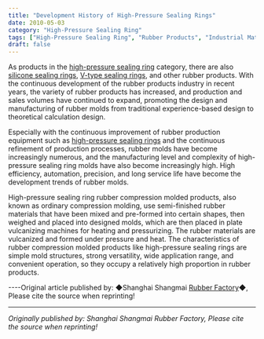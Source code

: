 ```yaml
---
title: "Development History of High-Pressure Sealing Rings"
date: 2010-05-03
category: "High-Pressure Sealing Ring"
tags: ["High-Pressure Sealing Ring", "Rubber Products", "Industrial Materials"]
draft: false
---
```


As products in the [high-pressure sealing ring](http://www.smpolymer.com/gaoyamifengquan/) category, there are also [silicone sealing rings](http://www.smpolymer.com/), [V-type sealing rings](http://www.smpolymer.com/), and other rubber products. With the continuous development of the rubber products industry in recent years, the variety of rubber products has increased, and production and sales volumes have continued to expand, promoting the design and manufacturing of rubber molds from traditional experience-based design to theoretical calculation design.

Especially with the continuous improvement of rubber production equipment such as [high-pressure sealing rings](http://www.smpolymer.com/gaoyamifengquan/) and the continuous refinement of production processes, rubber molds have become increasingly numerous, and the manufacturing level and complexity of high-pressure sealing ring molds have also become increasingly high. High efficiency, automation, precision, and long service life have become the development trends of rubber molds.

High-pressure sealing ring rubber compression molded products, also known as ordinary compression molding, use semi-finished rubber materials that have been mixed and pre-formed into certain shapes, then weighed and placed into designed molds, which are then placed in plate vulcanizing machines for heating and pressurizing. The rubber materials are vulcanized and formed under pressure and heat. The characteristics of rubber compression molded products like high-pressure sealing rings are simple mold structures, strong versatility, wide application range, and convenient operation, so they occupy a relatively high proportion in rubber products.

----Original article published by: ◆Shanghai Shangmai [Rubber Factory](http://www.smpolymer.com/)◆, Please cite the source when reprinting!

---

*Originally published by: Shanghai Shangmai Rubber Factory, Please cite the source when reprinting!*